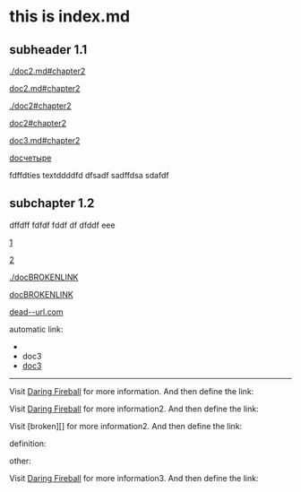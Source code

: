 # this is index.md
## subheader 1.1

[./doc2.md#chapter2](./doc2.md#chapter2)

[doc2.md#chapter2](doc2.md#chapter2)


[./doc2#chapter2](./doc2#chapter2)

[doc2#chapter2](doc2#chapter2)


[doc3.md#chapter2](doc3.md#chapter-2)

[docчетыре](./docчетыре.md)

fdffdties textddddfd dfsadf sadffdsa sdafdf

## subchapter 1.2

dffdff fdfdf fddf df dfddf eee

[1](./doc2.md#chapter-3-renamed)

[2][def]

[./docBROKENLINK](./docBROKENLINK)

[docBROKENLINK](docBROKENLINK)

[dead--url.com](http://dead--url.com)

automatic link:

- </doc3>
- <a>doc3</a>
- <a href="doc3">doc3</a>

[def]: ./doc3

----

Visit [Daring Fireball][] for more information.
And then define the link:


Visit [Daring Fireball][] for more information2.
And then define the link:

Visit [broken][] for more information2.
And then define the link:



definition:

[Daring Fireball]: http://daringfireball.net/


other:

Visit [Daring Fireball][] for more information3.
And then define the link:
